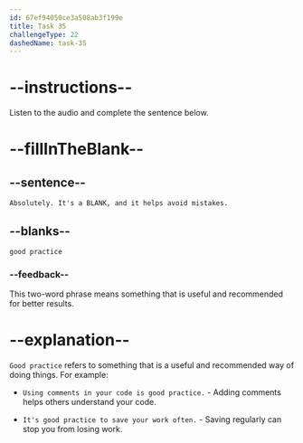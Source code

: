 ```yaml
---
id: 67ef94050ce3a508ab3f199e
title: Task 35
challengeType: 22
dashedName: task-35
---
```


<!-- (audio) Sophie: Absolutely. It's a good practice, and it helps avoid mistakes. -->

# --instructions--

Listen to the audio and complete the sentence below.

# --fillInTheBlank--

## --sentence--

`Absolutely. It's a BLANK, and it helps avoid mistakes.`

## --blanks--

`good practice`

### --feedback--

This two-word phrase means something that is useful and recommended for better results.

# --explanation--

`Good practice` refers to something that is a useful and recommended way of doing things. For example:

- `Using comments in your code is good practice.` - Adding comments helps others understand your code.

- `It's good practice to save your work often.` - Saving regularly can stop you from losing work.
